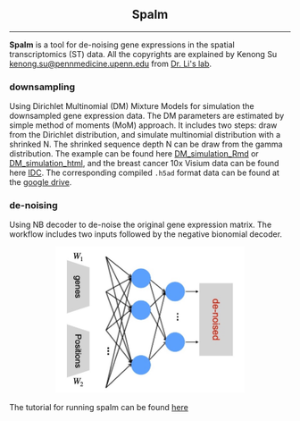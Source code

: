 <center> <h2> SpaIm </h2> </center>

-------------------
**SpaIm** is a tool for de-noising gene expressions in the spatial transcriptomics (ST) data. All the copyrights are explained by Kenong Su <kenong.su@pennmedicine.upenn.edu> from [Dr. Li's lab](https://transgen.med.upenn.edu/).


### downsampling
Using Dirichlet Multinomial (DM) Mixture Models for simulation the downsampled gene expression data. The DM parameters are estimated by simple method of moments (MoM) approach. It includes two steps: draw from the Dirichlet distribution, and simulate multinomial distribution with a shrinked N. The shrinked sequence depth N can be draw from the gamma distribution. The example can be found here [DM_simulation_Rmd](https://github.com/suke18/spaIm/blob/main/downsampling/DM_simulation.Rmd) or [DM_simulation_html](https://htmlpreview.github.io/?https://github.com/suke18/spaIm/blob/main/downsampling/DM_simulation.html), and the breast cancer 10x Visium data can be found here [IDC](https://www.10xgenomics.com/resources/datasets/invasive-ductal-carcinoma-stained-with-fluorescent-cd-3-antibody-1-standard-1-2-0). The corresponding compiled `.h5ad` format data can be found at the [google drive](https://drive.google.com/drive/u/0/folders/1yiYOw2wL8-xunOkkVy-VkIh1h8mrUgjC).



### de-noising
Using NB decoder to de-noise the original gene expression matrix. The workflow includes two inputs followed by the negative bionomial decoder.

<p align="center" width="100%">
  <img width="340" height="262" src="spaIm/spaIm_workflow.jpg">
</p>

The tutorial for running spaIm can be found [here](https://github.com/suke18/spaIm/blob/main/spaIm/Run_spaIm.ipynb)
